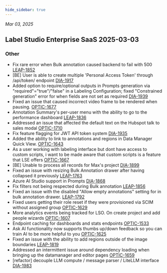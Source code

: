 ```yaml
---
hide_sidebar: true
---
```


*Mar 03, 2025*

## Label Studio Enterprise SaaS 2025-03-03
### Other
- Fix rare error when Bulk annotation caused backend to fail with 500 [LEAP-1852](https://humansignal.atlassian.net/browse/LEAP-1852)
- [BE] User is able to create multiple 'Personal Access Token' through /api/token/ endpoint [DIA-1917](https://humansignal.atlassian.net/browse/DIA-1917)
- Added option to require/optional outputs in Prompts generation via "required"="true"/"false" in a Labeling Configuration; fixed "Constrained generation" error for when fields are not set as required [DIA-1939](https://humansignal.atlassian.net/browse/DIA-1939)
- Fixed an issue that caused incorrect video frame to be rendered when pausing. [OPTIC-1677](https://humansignal.atlassian.net/browse/OPTIC-1677)
- Annotation Summary's per-user menu with the ability to go to the performance dashboard [LEAP-1836](https://humansignal.atlassian.net/browse/LEAP-1836)
- Addressed an issue that affected the default text on the Hubspot talk to sales modal [OPTIC-1710](https://humansignal.atlassian.net/browse/OPTIC-1710)
- Fix feature flagging for JWT API token system [DIA-1935](https://humansignal.atlassian.net/browse/DIA-1935)
- Added the ability to link to annotations and regions in Data Manager Quick View. [OPTIC-1643](https://humansignal.atlassian.net/browse/OPTIC-1643)
- As a user working with labeling interface but dont have access to custom scripts, i want to be made aware that custom scripts is a feature that LSE offers [OPTIC-1667](https://humansignal.atlassian.net/browse/OPTIC-1667)
- [BE] Unable to process all records for Max's project [DIA-1899](https://humansignal.atlassian.net/browse/DIA-1899)
- Fixed an issue with resizing Bulk Annotation drawer after having collapsed it previously [LEAP-1763](https://humansignal.atlassian.net/browse/LEAP-1763)
- Azure AI Studio support in Prompts [DIA-1868](https://humansignal.atlassian.net/browse/DIA-1868)
- Fix filters not being respected during Bulk annotation [LEAP-1856](https://humansignal.atlassian.net/browse/LEAP-1856)
- Fixed an issue with the disabled "Allow empty annotations" setting for in bulk annotation drawer. [LEAP-1792](https://humansignal.atlassian.net/browse/LEAP-1792)
- Fixed users getting their role reset if they were provisioned via SCIM without assigned group [OPTIC-1629](https://humansignal.atlassian.net/browse/OPTIC-1629)
- More analytics events being tracked for LSO. On create project and add people wizards [OPTIC-1607](https://humansignal.atlassian.net/browse/OPTIC-1607)
- Endpoint caching for dashboards and stats endpoints [OPTIC-1533](https://humansignal.atlassian.net/browse/OPTIC-1533)
- Ask AI functionality now supports thumbs up/down feedback so you can train AI to be more helpful to you [OPTIC-1625](https://humansignal.atlassian.net/browse/OPTIC-1625)
- Fixed an issue with the ability to add regions outside of the image boundaries [LEAP-1819](https://humansignal.atlassian.net/browse/LEAP-1819)
- Addressed an intermittent issue around dependency loading when bringing up the datamanager and editor pages [OPTIC-1659](https://humansignal.atlassian.net/browse/OPTIC-1659)
- [refactor] decouple LLM compute / message parser / LiteLLM interface [DIA-1983](https://humansignal.atlassian.net/browse/DIA-1983)


